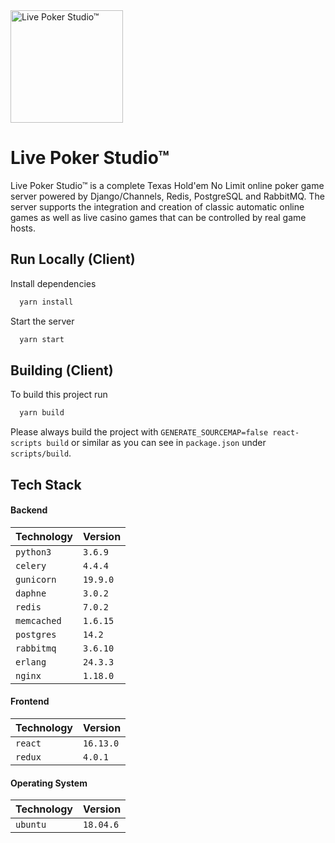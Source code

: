 <img src="https://static.asymptote.at/images/livepokerstudio/logo/livepokerstudio-logo-dark-256w@1.png" alt="Live Poker Studio™" width="180"/>


# Live Poker Studio™

Live Poker Studio™ is a complete Texas Hold'em No Limit online poker game server powered by Django/Channels, Redis, PostgreSQL and RabbitMQ. The server supports the integration and creation of classic automatic online games as well as live casino games that can be controlled by real game hosts.


## Run Locally (Client)

Install dependencies

```bash
  yarn install
```

Start the server

```bash
  yarn start
```


## Building (Client)

To build this project run

```bash
  yarn build
```

Please always build the project with `GENERATE_SOURCEMAP=false react-scripts build` or similar as you can see in `package.json` under `scripts/build`.


## Tech Stack

#### Backend

| Technology  | Version  |
| :---------- | :------- |
| `python3`   | `3.6.9`  |
| `celery`    | `4.4.4`  |
| `gunicorn`  | `19.9.0` |
| `daphne`    | `3.0.2`  |
| `redis`     | `7.0.2`  |
| `memcached` | `1.6.15` |
| `postgres`  | `14.2`   |
| `rabbitmq`  | `3.6.10` |
| `erlang`    | `24.3.3` |
| `nginx`     | `1.18.0` |


#### Frontend

| Technology | Version   |
| :--------- | :-------- |
| `react`    | `16.13.0` |
| `redux`    | `4.0.1`   |


#### Operating System

| Technology | Version   |
| :--------- | :-------- |
| `ubuntu`   | `18.04.6` |
